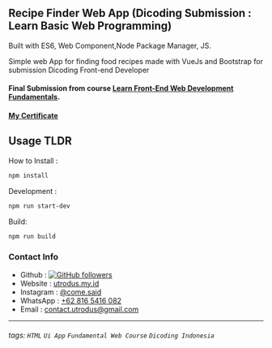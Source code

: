 ## Recipe Finder Web App (Dicoding Submission : Learn Basic Web Programming)
Built with ES6, Web Component,Node Package Manager, JS.

Simple web App for finding food recipes made with VueJs and Bootstrap for submission Dicoding Front-end Developer

#### Final Submission from course [Learn Front-End Web Development Fundamentals](https://www.dicoding.com/academies/163).
#### [My Certificate](https://www.dicoding.com/certificates/QGRX57M5RP0M) 

## Usage TLDR

How to Install :

```bash
npm install
```
Development :

```bash
npm run start-dev
```

Build:

```bash
npm run build
```




### Contact Info
- Github : [![GitHub followers](https://img.shields.io/github/followers/utrodus.svg?style=social&label=Follow&maxAge=2592000)](https://github.com/utrodus?tab=followers) 
- Website : [utrodus.my.id](utrodus.my.id)
- Instagram : [@come.said](https://www.instagram.com/utrodus)
- WhatsApp : [+62 816 5416 082](https://wa.me/628165416082)
- Email : [contact.utrodus@gmail.com](mailto:contact.utrodus@gmail.com)

---

###### tags: `HTML` `Ui App` `Fundamental Web Course` `Dicoding Indonesia`


